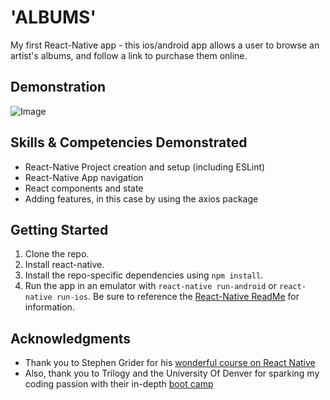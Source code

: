# 'ALBUMS'

My first React-Native app - this ios/android app allows a user to browse an artist's albums, and follow a link to purchase them online.

## Demonstration

![Image](https://github.com/dgellisco/ReactNative-Albums/blob/master/ReadMe-DemoImg01.gif?raw=true)

## Skills & Competencies Demonstrated

* React-Native Project creation and setup (including ESLint)
* React-Native App navigation
* React components and state
* Adding features, in this case by using the axios package

## Getting Started

1. Clone the repo.
2. Install react-native.
3. Install the repo-specific dependencies using `npm install`.
3. Run the app in an emulator with `react-native run-android` or `react-native run-ios`.  Be sure to reference the [React-Native ReadMe](https://github.com/facebook/react-native/blob/master/README.md) for information.

## Acknowledgments

* Thank you to Stephen Grider for his [wonderful course on React Native](https://www.udemy.com/the-complete-react-native-and-redux-course/)
* Also, thank you to Trilogy and the University Of Denver for sparking my coding passion with their in-depth [boot camp](https://bootcamp.du.edu/coding/)

